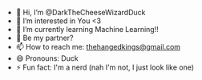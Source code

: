 - 👋 Hi, I’m @DarkTheCheeseWizardDuck
- 👀 I’m interested in You <3
- 🌱 I’m currently learning Machine Learning!!
- 💞️ Be my partner?
- 📫 How to reach me: thehangedkings@gmail.com
- 😄 Pronouns: Duck
- ⚡ Fun fact: I'm a nerd (nah I'm not, I just look like one)

<!---
DarkTheCheeseWizardDuck/DarkTheCheeseWizardDuck is a ✨ special ✨ repository because its `README.md` (this file) appears on your GitHub profile.
You can click the Preview link to take a look at your changes.
--->

